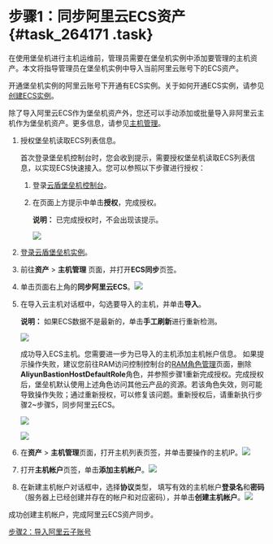 # 步骤1：同步阿里云ECS资产 {#task_264171 .task}

在使用堡垒机进行主机运维前，管理员需要在堡垒机实例中添加要管理的主机资产。本文将指导管理员在堡垒机实例中导入当前阿里云账号下的ECS资产。

开通堡垒机实例的阿里云账号下开通有ECS实例。关于如何开通ECS实例，请参见[创建ECS实例](../../../../cn.zh-CN/个人版快速入门/创建ECS实例.md#)。

除了导入阿里云ECS作为堡垒机资产外，您还可以手动添加或批量导入非阿里云主机作为堡垒机资产。更多信息，请参见[主机管理](../../../../cn.zh-CN/用户指南（V3版本）/管理员手册/资产/主机管理.md#)。

1.  授权堡垒机读取ECS列表信息。 

    首次登录堡垒机控制台时，您会收到提示，需要授权堡垒机读取ECS列表信息，以实现ECS快速接入。您可以参照以下步骤进行授权：

    1.  登录[云盾堡垒机控制台](https://yundunnext.console.aliyun.com/?p=bastion)。
    2.  在页面上方提示中单击**授权**，完成授权。

        **说明：** 已完成授权时，不会出现该提示。

        ![](http://static-aliyun-doc.oss-cn-hangzhou.aliyuncs.com/assets/img/64889/156229081233111_zh-CN.png)

2.  [登录云盾堡垒机实例](cn.zh-CN/快速入门/V3版本/登录实例.md#)。
3.  前往**资产** \> **主机管理** 页面，并打开**ECS同步**页签。
4.  单击页面右上角的**同步阿里云ECS**。![](http://static-aliyun-doc.oss-cn-hangzhou.aliyuncs.com/assets/img/64889/156229081232919_zh-CN.png)


5.  在导入云主机对话框中，勾选要导入的主机，并单击**导入**。 

    **说明：** 如果ECS数据不是最新的，单击**手工刷新**进行重新检测。

    ![](http://static-aliyun-doc.oss-cn-hangzhou.aliyuncs.com/assets/img/64889/156229081232920_zh-CN.png)

    成功导入ECS主机。您需要进一步为已导入的主机添加主机帐户信息。 如果提示操作失败，建议您前往RAM访问控制控制台的[RAM角色管理](https://ram.console.aliyun.com/roles)页面，删除**AliyunBastionHostDefaultRole**角色，并参照步骤1重新完成授权。完成授权后，堡垒机默认使用上述角色访问其他云产品的资源。若该角色失效，则可能导致操作失败；通过重新授权，可以修复该问题。重新授权后，请重新执行步骤2~步骤5，同步阿里云ECS。

    ![](http://static-aliyun-doc.oss-cn-hangzhou.aliyuncs.com/assets/img/217856/156229081250907_zh-CN.png)

    ![](http://static-aliyun-doc.oss-cn-hangzhou.aliyuncs.com/assets/img/217856/156229081350908_zh-CN.png)

6.  在**资产** \> **主机管理**页面，打开主机列表页签，并单击要操作的主机IP。![](http://static-aliyun-doc.oss-cn-hangzhou.aliyuncs.com/assets/img/64889/156229081332921_zh-CN.png)


7.  打开**主机帐户**页签，单击**添加主机帐户**。![](http://static-aliyun-doc.oss-cn-hangzhou.aliyuncs.com/assets/img/64889/156229081332922_zh-CN.png)


8.  在新建主机帐户对话框中，选择**协议**类型， 填写有效的主机帐户**登录名**和**密码**（服务器上已经创建并存在的帐户和对应密码），并单击**创建主机帐户**。![](http://static-aliyun-doc.oss-cn-hangzhou.aliyuncs.com/assets/img/64889/156229081432923_zh-CN.png)

 成功创建主机帐户，完成阿里云ECS资产同步。

[步骤2：导入阿里云子账号](cn.zh-CN/快速入门/V3版本/步骤2：导入阿里云子账号.md#)

